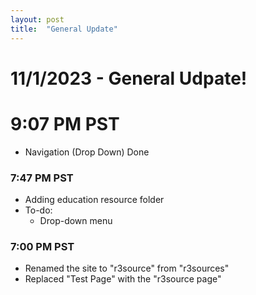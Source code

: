```yaml
---
layout: post
title:  "General Update"
---
```

# 11/1/2023 - General Udpate!
# 9:07 PM PST
- Navigation (Drop Down) Done

### 7:47 PM PST
- Adding education resource folder
- To-do:
  - Drop-down menu 

### 7:00 PM PST
- Renamed the site to "r3source" from "r3sources"
- Replaced "Test Page" with the "r3source page"
